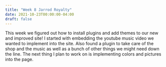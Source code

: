 ```yaml
---
title: "Week 8 Jarrod Royalty"
date: 2021-10-23T00:00:00-04:00
draft: false
---
```


This week we figured out how to install plugins and add themes to our new and improved site! I started with embedding the youtube music video we wanted to implement into the site. Also found a plugin to take care of the shop and the music as well as a bunch of other things we might need down the line. The next thing I plan to work on is implementing colors and pictures into the page.
